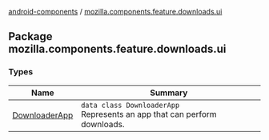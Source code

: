 [android-components](../index.md) / [mozilla.components.feature.downloads.ui](./index.md)

## Package mozilla.components.feature.downloads.ui

### Types

| Name | Summary |
|---|---|
| [DownloaderApp](-downloader-app/index.md) | `data class DownloaderApp`<br>Represents an app that can perform downloads. |
